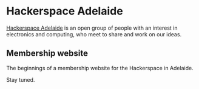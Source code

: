 # Hackerspace Adelaide

[Hackerspace Adelaide](http://hackerspace-adelaide.org.au "Hackerspace Adelaide") is an open group of people with an interest in electronics and computing, who meet to share and work on our ideas.

## Membership website

The beginnings of a membership website for the Hackerspace in Adelaide.

Stay tuned.


